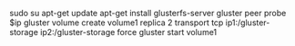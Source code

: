 sudo su
apt-get update
apt-get install glusterfs-server
gluster peer probe $ip
gluster volume create volume1 replica 2 transport tcp ip1:/gluster-storage ip2:/gluster-storage force
gluster start volume1

